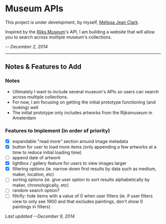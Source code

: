 # Museum APIs

This project is under development, by myself, [Melissa Jean Clark](http://melissajclark.ca). 

Inspired by the [Rijks Museum](https://www.rijksmuseum.nl/en)'s API, I am building a website that will allow you to search across multiple museum's collections.

_-- December 2, 2014_

---------

## Notes & Features to Add

### Notes

- Ultimately I want to include several museum's APIs so users can search across multiple collections. 
- For now, I am focusing on getting the initial prototype functioning (and looking) well
- The initial prototype only includes artworks from the Rijksmuseum in Amsterdam

### Features to Implement (in order of priority)

- [x] expandable "read more" section around image metadata
- [x] button for user to load more items (only appending a few artworks at a time to reduce initial loading time)
- [ ] append date of artwork
- [x] lightbox / gallery feature for users to view images larger
- [x] filtering options (ie. narrow down first results by data such as medium, maker, location, etc)
- [ ] sorting options (ie. give user option to sort results alphabetically by maker, chronologically, etc)
- [ ] random search option?
- [ ] filtrify: hide items with a value of 0 when user filters (ie. if user filters view to only see 1900 and that excludes paintings, don't show 0 paintings in filters)

_Last updated --December 9, 2014_
